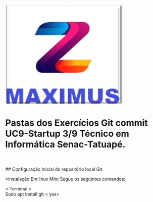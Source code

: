 ![maximus](https://github.com/Maxswell-MSD/Pasta-atividades/blob/main/Imagem/Maximus.jpg)
<br>
# Pastas dos Exercícios Git commit __UC9-Startup 3/9__ Técnico em Informática Senac-Tatuapé.
<br>
<br>
## Configuração Inicial do repositório local Git.

*Instalação Em linux Mint Segue os seguintes comandos:

< Terminal >
<br>
Sudo apt install git
< yes>








